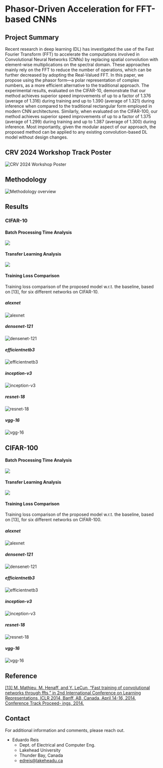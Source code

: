 # Phasor-Driven Acceleration for FFT-based CNNs

## Project Summary

Recent research in deep learning (DL) has investigated the use of the Fast Fourier Transform (FFT) to accelerate the computations involved in Convolutional Neural Networks (CNNs) by replacing spatial convolution with element-wise multiplications on the spectral domain. These approaches mainly rely on the FFT to reduce the number of operations, which can be further decreased by adopting the Real-Valued FFT. In this paper, we propose using the phasor form—a polar representation of complex numbers, as a more efficient alternative to the traditional approach. The experimental results, evaluated on the CIFAR-10, demonstrate that our method achieves superior speed improvements of up to a factor of 1.376 (average of 1.316) during training and up to 1.390 (average of 1.321) during inference when compared to the traditional rectangular form employed in modern CNN architectures. Similarly, when evaluated on the CIFAR-100, our method achieves superior speed improvements of up to a factor of 1.375 (average of 1.299) during training and up to 1.387 (average of 1.300) during inference. Most importantly, given the modular aspect of our approach, the proposed method can be applied to any existing convolution-based DL model without design changes.

## CRV 2024 Workshop Track Poster

![CRV 2024 Workshop Poster](poster/240527%20Eduardo%20Reis.%20CRV%202024%20Workshop%20Poster%20Presentation.png)

## Methodology

![Methodology overview](images/figure_methodology-1.png)

## Results

### CIFAR-10

#### Batch Processing Time Analysis

![](images/Table1.png)

#### Transfer Learning Analysis

![](images/Table3.png)

#### Training Loss Comparison

Training loss comparison of the proposed model w.r.t. the
baseline, based on [13], for six different networks on CIFAR-10.

##### alexnet

![alexnet](src/experiments_cifar10/plots/training_loss_alexnet_cifar10-1.png)

##### densenet-121

![densenet-121](src/experiments_cifar10/plots/training_loss_densenet-121_cifar10-1.png)

##### efficientnetb3

![efficientnetb3](src/experiments_cifar10/plots/training_loss_efficientnetb3_cifar10-1.png)

##### inception-v3

![inception-v3](src/experiments_cifar10/plots/training_loss_inception-v3_cifar10-1.png)

##### resnet-18

![resnet-18](src/experiments_cifar10/plots/training_loss_resnet-18_cifar10-1.png)

##### vgg-16

![vgg-16](src/experiments_cifar10/plots/training_loss_vgg-16_cifar10-1.png)

## CIFAR-100

#### Batch Processing Time Analysis

![](images/Table2.png)

#### Transfer Learning Analysis

![](images/Table4.png)

#### Training Loss Comparison

Training loss comparison of the proposed model w.r.t. the
baseline, based on [13], for six different networks on CIFAR-100.

##### alexnet

![alexnet](src/experiments_cifar100/plots/training_loss_alexnet_cifar100-1.png)

##### densenet-121

![densenet-121](src/experiments_cifar100/plots/training_loss_densenet-121_cifar100-1.png)

##### efficientnetb3

![efficientnetb3](src/experiments_cifar100/plots/training_loss_efficientnetb3_cifar100-1.png)

##### inception-v3

![inception-v3](src/experiments_cifar100/plots/training_loss_inception-v3_cifar100-1.png)

##### resnet-18

![resnet-18](src/experiments_cifar100/plots/training_loss_resnet-18_cifar100-1.png)

##### vgg-16

![vgg-16](src/experiments_cifar100/plots/training_loss_vgg-16_cifar100-1.png)

## Reference

[[13] M. Mathieu, M. Henaff, and Y. LeCun, “Fast training of
convolutional networks through ffts,” in 2nd International
Conference on Learning Representations, ICLR 2014, Banff,
AB, Canada, April 14-16, 2014, Conference Track Proceed-
ings, 2014.](https://arxiv.org/pdf/1312.5851.pdf)

## Contact

For additional information and comments, please reach out.

- Eduardo Reis
  - Dept. of Electrical and Computer Eng.
  - Lakehead University
  - Thunder Bay, Canada
  - edreis@lakeheadu.ca
